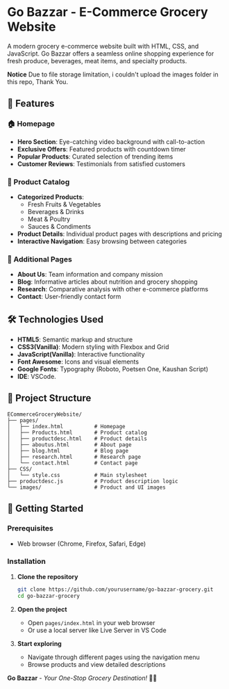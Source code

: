 # Go Bazzar - E-Commerce Grocery Website

A modern grocery e-commerce website built with HTML, CSS, and JavaScript. Go Bazzar offers a seamless online shopping experience for fresh produce, beverages, meat items, and specialty products.

**Notice**
Due to file storage limitation, i couldn't upload the images folder in this repo, Thank You.

## 🌟 Features

### 🏠 Homepage
- **Hero Section**: Eye-catching video background with call-to-action
- **Exclusive Offers**: Featured products with countdown timer
- **Popular Products**: Curated selection of trending items
- **Customer Reviews**: Testimonials from satisfied customers

### 🛒 Product Catalog
- **Categorized Products**: 
  - Fresh Fruits & Vegetables
  - Beverages & Drinks
  - Meat & Poultry
  - Sauces & Condiments
- **Product Details**: Individual product pages with descriptions and pricing
- **Interactive Navigation**: Easy browsing between categories

### 📱 Additional Pages
- **About Us**: Team information and company mission
- **Blog**: Informative articles about nutrition and grocery shopping
- **Research**: Comparative analysis with other e-commerce platforms
- **Contact**: User-friendly contact form 

## 🛠️ Technologies Used

- **HTML5**: Semantic markup and structure
- **CSS3(Vanilla)**: Modern styling with Flexbox and Grid
- **JavaScript(Vanilla)**: Interactive functionality 
- **Font Awesome**: Icons and visual elements
- **Google Fonts**: Typography (Roboto, Poetsen One, Kaushan Script)
- **IDE**: VSCode.

## 📁 Project Structure

```
ECommerceGroceryWebsite/
├── pages/
│   ├── index.html          # Homepage
│   ├── Products.html       # Product catalog
│   ├── productdesc.html    # Product details
│   ├── aboutus.html        # About page
│   ├── blog.html           # Blog page
│   ├── research.html       # Research page
│   └── contact.html        # Contact page
├── CSS/
│   └── style.css           # Main stylesheet
├── productdesc.js          # Product description logic
└── images/                 # Product and UI images
```

## 🚀 Getting Started

### Prerequisites
- Web browser (Chrome, Firefox, Safari, Edge)


### Installation

1. **Clone the repository**
   ```bash
   git clone https://github.com/yourusername/go-bazzar-grocery.git
   cd go-bazzar-grocery
   ```

2. **Open the project**
   - Open `pages/index.html` in your web browser
   - Or use a local server like Live Server in VS Code

3. **Start exploring**
   - Navigate through different pages using the navigation menu
   - Browse products and view detailed descriptions

**Go Bazzar** - *Your One-Stop Grocery Destination!* 🛒✨
```

